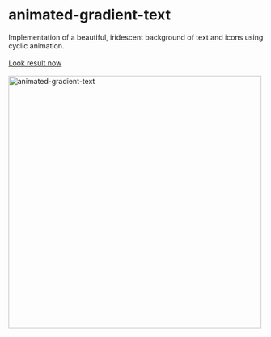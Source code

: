 # animated-gradient-text
Implementation of a beautiful, iridescent background of text and icons using cyclic animation.
<br><br><a href="https://mapbiz.ru/gradientnyj-czvet-teksta-i-ikonok-s-animacziej-2/">Look result now</a>
<br><br><img src="https://mapbiz.ru/wp-content/uploads/2022/09/nalozhenie-gradienta-na-tekst-i-ikonki.png" width="500" alt="animated-gradient-text">
